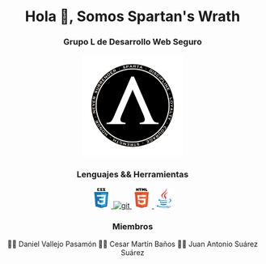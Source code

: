 <h1 align="center">Hola 👋, Somos Spartan's Wrath</h1>
<h3 align="center">Grupo L de Desarrollo Web Seguro</h3>

<div align="center">
  <img height="200" src="SpartanWrath/src/main/resources/static/images/spartan-logo.png" alt="Spartan" />
</div>  
<h3 align="center">Lenguajes && Herramientas</h3>
<p align="center"> <a href="https://www.w3schools.com/css/" target="_blank" rel="noreferrer"> <img src="https://raw.githubusercontent.com/devicons/devicon/master/icons/css3/css3-original-wordmark.svg" alt="css3" width="40" height="40"/> </a> <a href="https://git-scm.com/" target="_blank" rel="noreferrer"> <img src="https://www.vectorlogo.zone/logos/git-scm/git-scm-icon.svg" alt="git" width="40" height="40"/> </a> <a href="https://www.w3.org/html/" target="_blank" rel="noreferrer"> <img src="https://raw.githubusercontent.com/devicons/devicon/master/icons/html5/html5-original-wordmark.svg" alt="html5" width="40" height="40"/> </a> <a href="https://www.java.com" target="_blank" rel="noreferrer"> <img src="https://raw.githubusercontent.com/devicons/devicon/master/icons/java/java-original.svg" alt="java" width="40" height="40"/> </a> </p>

<h3 align="center">Miembros</h3>
<div align="center">
👨‍🎓 Daniel Vallejo Pasamón
👨‍🎓 Cesar Martín Baños
👨‍🎓 Juan Antonio Suárez Suárez
</div>
